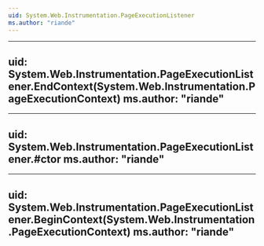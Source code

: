 ```yaml
---
uid: System.Web.Instrumentation.PageExecutionListener
ms.author: "riande"
---
```


---
uid: System.Web.Instrumentation.PageExecutionListener.EndContext(System.Web.Instrumentation.PageExecutionContext)
ms.author: "riande"
---

---
uid: System.Web.Instrumentation.PageExecutionListener.#ctor
ms.author: "riande"
---

---
uid: System.Web.Instrumentation.PageExecutionListener.BeginContext(System.Web.Instrumentation.PageExecutionContext)
ms.author: "riande"
---
